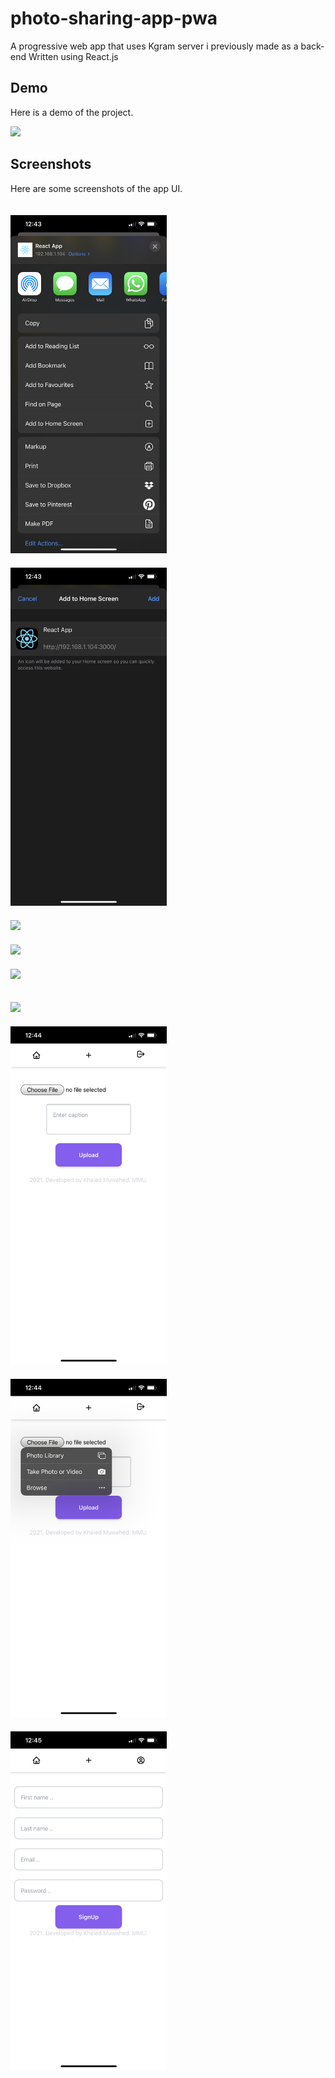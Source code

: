 # photo-sharing-app-pwa
A progressive web app that uses Kgram server i previously made as a back-end
Written using React.js


## Demo

Here is a demo of the project.

<img src="screenshots/ezgif.com-gif-maker.gif" width="250" style="width: 250px; margin-right: 20px;">

## Screenshots

Here are some screenshots of the app UI.

<img src="screenshots/IMG_3349.PNG" width="250" style="display: inline-block; width: 250px; margin-right: 20px; margin-top: 20px;">  <img src="screenshots/IMG_3350.PNG" width="250" style="display: inline-block; width: 250px; margin-right: 20px; margin-top: 20px;">  <img src="screenshots/IMG_3351.PNG" width="250" style="display: inline-block; width: 250px; margin-right: 20px; margin-top: 20px;">  <img src="screenshots/IMG_3352.PNG" width="250" style="display: inline-block; width: 250px; margin-right: 20px; margin-top: 20px;">  <img src="screenshots/IMG_3353.PNG" width="250" style="display: inline-block; width: 250px; margin-right: 20px; margin-top: 20px;"> 

<img src="screenshots/IMG_3354.PNG" width="250" style="display: inline-block; width: 250px; margin-right: 20px; margin-top: 20px;">   <img src="screenshots/IMG_3355.PNG" width="250" style="display: inline-block; width: 250px; margin-right: 20px; margin-top: 20px;">   <img src="screenshots/IMG_3356.PNG" width="250" style="display: inline-block; width: 250px; margin-right: 20px; margin-top: 20px;">    <img src="screenshots/IMG_3357.PNG" width="250" style="display: inline-block; width: 250px; margin-right: 20px; margin-top: 20px;">  
